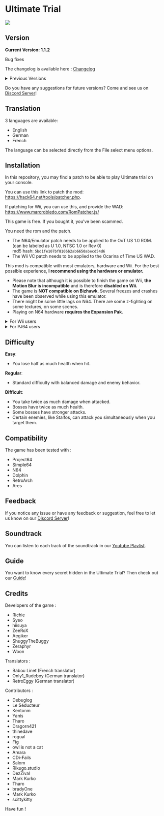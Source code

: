  # Ultimate Trial
![](https://github.com/RichieUltimate/ultimate-trial/blob/main/ultimate_trial_logo.png?raw=true)





## Version

**Current Version: 1.1.2**

Bug fixes

The changelog is available here : [Changelog](https://github.com/RichieUltimate/ultimate-trial/releases/tag/v1.1)

<details>
  <summary>Previous Versions</summary>
  - Version 1.1.1 : Bug fixes
  - Version 1.1 : Translation, new content, bug fixes and balancing
  - Version 1.0.2 - 1.0.5 : Bug fixes and balancing
  - Version 1.0.1 : QoL updates
  - Version 1.0 : Release of the game!
</details>

Do you have any suggestions for future versions? Come and see us on [Discord Server](https://discord.gg/bSxVK8xSHu)!

## Translation

3 languages are available:
- English
- German
- French

The language can be selected directly from the File select menu options.

## Installation

In this repository, you may find a patch to be able to play Ultimate trial on your console.

You can use this link to patch the mod: 
https://hack64.net/tools/patcher.php. 

If patching for Wii, you can use this, and provide the WAD:
https://www.marcrobledo.com/RomPatcher.js/

This game is free. If you bought it, you've been scammed.

You need the rom and the patch.

- The N64/Emulator patch needs to be applied to the OoT US 1.0 ROM.<br>
(can be labeled as U 1.0, NTSC 1.0 or Rev 0)<br>
md5 hash: `5bd1fe107bf8106b2ab6650abecd54d6`
- The Wii VC patch needs to be applied to the Ocarina of Time US WAD.

This mod is compatible with most emulators, hardware and Wii. For the best possible experience, **I recommend using the hardware or emulator.**
  - Please note that although it is possible to finish the game on Wii, **the Motion Blur is incompatible** and is therefore **disabled on Wii.**
  - The game is **NOT compatible on Bizhawk**. Several freezes and crashes have been observed while using this emulator.
  - There might be some little lags on N64. There are some z-fighting on some textures, on some scenes.
  - Playing on N64 hardware **requires the Expansion Pak**.

<details>
  <summary>For Wii users</summary>
There's a secret in this game that we're sorry to say can't be used on Wii.
</details>

<details>
  <summary>For PJ64 users</summary>
Activating the "Always use interpreter core" option is necessary.

1. Options -> Configuration - Select "General settings" and uncheck "Hide advanced settings"
2. Select "Advanced" and check "Always use interpreter core"
3. Hit "Apply" and "Ok"

</details>

## Difficulty

**Easy**:
- You lose half as much health when hit.

**Regular**:
- Standard difficulty with balanced damage and enemy behavior.

**Difficult**:
- You take twice as much damage when attacked.
- Bosses have twice as much health.
- Some bosses have stronger attacks.
- Certain enemies, like Stalfos, can attack you simultaneously when you target them.

## Compatibility

The game has been tested with : 
- Project64
- Simple64
- N64
- Dolphin
- RetroArch
- Ares


## Feedback

If you notice any issue or have any feedback or suggestion, feel free to let us know on our [Discord Server](https://discord.gg/bSxVK8xSHu)!

## Soundtrack

You can listen to each track of the soundtrack in our [Youtube Playlist](https://www.youtube.com/playlist?list=PLYk0419DovZIqIPCqFXclkKI8gfu2PJ_X).

## Guide

You want to know every secret hidden in the Ultimate Trial? Then check out our [Guide](https://github.com/RichieUltimate/ultimate-trial/blob/main/Ultimate_Trial_-_Instruction_Booklet.pdf)!

## Credits

Developers of the game :
- Richie
- Syeo
- hiisuya
- ZeeRoX
- Aegiker
- ShuggyTheBuggy
- Zeraphyr
- Woon

Translators : 
- Babou Linet (French translator)
- Only1_Rudeboy (German translator)
- RetroEggy (German translator)

Contributors :
- Debuglog
- Le Séducteur
- Kentonm
- Yanis
- Tharo
- Dragorn421
- thinedave
- rogual
- Fig
- owl is not a cat
- Amara
- CDi-Fails
- Salom
- Rikugo.studio
- DezZival
- Mark Kurko
- Tharo
- bradyOne
- Mark Kurko
- scittykitty

Have fun !
